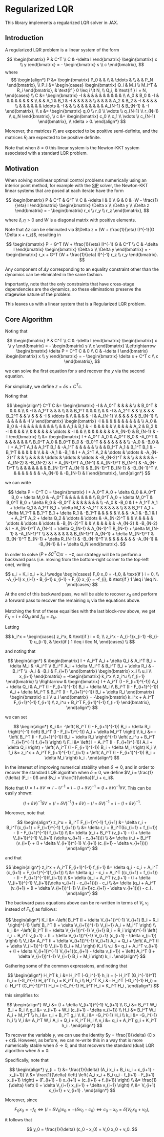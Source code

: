 # Regularized LQR

This library implements a regularized LQR solver in JAX.

## Introduction

A regularized LQR problem is a linear system of the form

$$
\begin{bmatrix}
P & C^T \\
C & -\delta I
\end{bmatrix}
\begin{bmatrix}
x \\
y
\end{bmatrix} = -
\begin{bmatrix}
s \\
c
\end{bmatrix},
$$
where
$$
\begin{align*}
P &=
\begin{bmatrix}
P_0 & & \\
& \ddots & \\
& & P_N
\end{bmatrix}, \\
P_i &=
\begin{cases}
\begin{bmatrix}
Q_i & M_i \\
M_i^T & R_i
\end{bmatrix}, & \text{if } 0 \leq i \lt N, \\
Q_i, & \text{if } i = N,
\end{cases} \\
C &=
\begin{bmatrix}
-I  &     &     &     &     &     &    &        &         &         & \\
A_0 & B_0 &  -I &     &     &     &    &        &         &         & \\
    &     & A_1 & B_1 &  -I       &    &        &         &         & \\
    &     &     &     & A_2 & B_2 & -I &        &         &         & \\
    &     &     &     &           &    & \ddots &      -I &         & \\
    &     &     &     &           &    &        & A_{N-1} & B_{N-1} & -I
\end{bmatrix}, \\
s &=
\begin{bmatrix}
q_0 \\
r_0 \\
\vdots \\
q_{N-1} \\
r_{N-1} \\
q_N
\end{bmatrix}, \\
c &=
\begin{bmatrix}
c_0 \\
c_1 \\
\vdots \\
c_{N-1}
\end{bmatrix}, \\
\delta > 0.
\end{align*}
$$

Moreover, the matrices $P_i$ are expected to be positive semi-definite,
and the matrices $R_i$ are expected to be positive definite.

Note that when $\delta = 0$ this linear system is the Newton-KKT system
associated with a standard LQR problem.

## Motivation

When solving nonlinear optimal control problems numerically using an interior point method,
for example with the [SIP](https://github.com/joaospinto/sip) solver, the Newton-KKT
linear systems that are posed at each iterate have the form

$$
\begin{bmatrix}
P &       C^T &         G^T \\
C & -\delta I &           0 \\
G &         0 & -W - \frac{1}{\eta} I
\end{bmatrix}
\begin{bmatrix}
\Delta x \\
\Delta y \\
\Delta z
\end{bmatrix} = -
\begin{bmatrix}
r_x \\
r_y \\
r_z
\end{bmatrix},
$$

where $\delta, \eta > 0$ and $W$ is a diagonal matrix with positive elements.

Note that $\Delta z$ can be eliminated via $\Delta z = (W + \frac{1}{\eta} I)^{-1}(G \Delta x + r_z)$,
resulting in

$$
\begin{bmatrix}
P + G^T (W + \frac{1}{\eta} I)^{-1} G  &       C^T \\
C                                      & -\delta I
\end{bmatrix}
\begin{bmatrix}
\Delta x \\
\Delta y
\end{bmatrix} = -
\begin{bmatrix}
r_x + G^T (W + \frac{1}{\eta} I)^{-1} r_z \\
r_y
\end{bmatrix}.
$$

Any component of $\Delta y$ corresponding to an equality constraint other than
the dynamics can be eliminated in the same fashion.

Importantly, note that the only constraints that have cross-stage dependencies
are the dynamics, so these eliminations preserve the stagewise nature of the problem.

This leaves us with a linear system that is a Regularized LQR problem.

## Core Algorithm

Noting that

$$
\begin{bmatrix}
P & C^T \\
C & -\delta I
\end{bmatrix}
\begin{bmatrix}
x \\
y
\end{bmatrix} = -
\begin{bmatrix}
s \\
c
\end{bmatrix} \Leftrightarrow
\begin{bmatrix}
\delta P + C^T C & 0 \\
C & -\delta I
\end{bmatrix}
\begin{bmatrix}
x \\
y
\end{bmatrix} = -
\begin{bmatrix}
\delta s + C^T c \\
c
\end{bmatrix},
$$

we can solve the first equation for $x$ and recover the $y$ via the second equation.

For simplicity, we define $z = \delta s + C^T c$.

Noting that

$$
\begin{align*}
C^T C &=
\begin{bmatrix}
-I & A_0^T &       &       &        &         \\
   & B_0^T &       &       &        &         \\
   &    -I & A_1^T &       &        &         \\
   &       & B_1^T &       &        &         \\
   &       &    -I & A_2^T &        &         \\
   &       &       & B_2^T &        &         \\
   &       &       &    -I & \ddots &         \\
   &       &       &       &     -I & A_{N-1} \\
   &       &       &       &        & B_{N-1} \\
   &       &       &       &        &      -I \\
\end{bmatrix}
\begin{bmatrix}
-I  &     &     &     &     &     &    &        &         &         & \\
A_0 & B_0 &  -I &     &     &     &    &        &         &         & \\
    &     & A_1 & B_1 &  -I       &    &        &         &         & \\
    &     &     &     & A_2 & B_2 & -I &        &         &         & \\
    &     &     &     &           &    & \ddots &      -I &         & \\
    &     &     &     &           &    &        & A_{N-1} & B_{N-1} & -I
\end{bmatrix} \\
&=
\begin{bmatrix}
I + A_0^T A_0 & A_0^T B_0 &        -A_0^T &           &               &          &          &                       &                   &            \\
    B_0^T A_0 & B_0^T B_0 &        -B_0^T &           &               &          &          &                       &                   &            \\
         -A_0 &      -B_0 & I + A_1^T A_1 & A_1^T B_1 &        -A_1^T &          &          &                       &                   &            \\
              &           &     B_1^T A_1 & B_1^T B_1 &        -B_1^T &          &          &                       &                   &            \\
              &           &          -A_1 &      -B_1 & I + A_2^T A_2 &   \ddots &   \ddots &            -A_{N-2}^T &                   &            \\
              &           &               &           &        \ddots &   \ddots &   \ddots &            -B_{N-2}^T &                   &            \\
              &           &               &           &               & -A_{N-2} & -B_{N-2} & I + A_{N-1}^T A_{N-1} & A_{N-1}^T B_{N-1} & -A_{N-1}^T \\
              &           &               &           &               &          &          &     B_{N-1}^T A_{N-1} & B_{N-1}^T B_{N-1} & -B_{N-1}^T \\
              &           &               &           &               &          &          &              -A_{N-1} &          -B_{N-1} &          I
\end{bmatrix},
\end{align*}
$$

we can write

$$
\delta P + C^T C =
\begin{bmatrix}
I + A_0^T A_0 + \delta Q_0 & A_0^T B_0 + \delta M_0 &                       -A_0^T &                        &                            &          &          &                                          &                                    &                \\
  B_0^T A_0 + \delta M_0^T & B_0^T B_0 + \delta R_0 &                       -B_0^T &                        &                            &          &          &                                          &                                    &                \\
                      -A_0 &                   -B_0 &   I + A_1^T A_1 + \delta Q_1 & A_1^T B_1 + \delta M_1 &                     -A_1^T &          &          &                                          &                                    &                \\
                           &                        &     B_1^T A_1 + \delta M_1^T & B_1^T B_1 + \delta R_1 &                     -B_1^T &          &          &                                          &                                    &                \\
                           &                        &                         -A_1 &                   -B_1 & I + A_2^T A_2 + \delta Q_2 &   \ddots &   \ddots &                               -A_{N-2}^T &                                    &                \\
                           &                        &                              &                        &                     \ddots &   \ddots &   \ddots &                               -B_{N-2}^T &                                    &                \\
                           &                        &                              &                        &                            & -A_{N-2} & -B_{N-2} &   I + A_{N-1}^T A_{N-1} + \delta Q_{N-1} & A_{N-1}^T B_{N-1} + \delta M_{N-1} &     -A_{N-1}^T \\
                           &                        &                              &                        &                            &          &          &     B_{N-1}^T A_{N-1} + \delta M_{N-1}^T & B_{N-1}^T B_{N-1} + \delta R_{N-1} &     -B_{N-1}^T \\
                           &                        &                              &                        &                            &          &          &                                 -A_{N-1} &                           -B_{N-1} & I + \delta Q_N
\end{bmatrix}.
$$

In order to solve $(P + \delta C^T C) x = -z$, our strategy will be to perform
a backward pass (i.e. moving from the bottom-right corner to the top-left one),
writing

$$
u_i = K_i x_i + k_i \wedge
\begin{cases}
F_0 x_0 = -f_0, & \text{if } i = 0, \\
-A_{i-1} x_{i-1} - B_{i-1} u_{i-1} + F_{i} x_{i} = -f_{i}, & \text{if } 1 \leq i \leq N.
\end{cases}
$$

At the end of this backward pass, we will be able to recover $x_0$ and perform
a forward pass to recover the remaining $x_i$ via the equations above.

Matching the first of these equalities with the last block-row above,
we get $F_N = I + \delta Q_N$ and $f_N = z_N$.

Letting

$$
k_i^x =
\begin{cases}
z_i^x, & \text{if } i = 0, \\
z_i^x - A_{i-1}x_{i-1} -B_{i-1} u_{i-1}, & \text{if } 1 \leq i \leq N,
\end{cases} \\
$$

and noting that

$$
\begin{align*}
& \begin{bmatrix}
I + A_i^T A_i + \delta Q_i & A_i^T B_i + \delta M_i &  -A_i^T \\
  B_i^T A_i + \delta M_i^T & B_i^T B_i + \delta R_i &  -B_i^T \\
                      -A_i &                   -B_i & F_{i+1}
\end{bmatrix}
\begin{bmatrix}
x_i \\
u_i \\
x_{i+1}
\end{bmatrix}
= -\begin{bmatrix}
k_i^x \\
z_i^u \\
f_{i+1}
\end{bmatrix} \\
\Rightarrow
& \begin{bmatrix}
I + A_i^T (I - F_{i+1}^{-1}) A_i + \delta Q_i & A_i^T (I - F_{i+1}^{-1}) B_i + \delta M_i \\
  B_i^T (I - F_{i+1}^{-1}) A_i + \delta M_i^T & B_i^T (I - F_{i+1}^{-1}) B_i + \delta R_i
\end{bmatrix}
\begin{bmatrix}
x_i \\
u_i
\end{bmatrix}
= -\begin{bmatrix}
k_i^x + A_i^T F_{i+1}^{-1} f_{i+1} \\
z_i^u + B_i^T F_{i+1}^{-1} f_{i+1}
\end{bmatrix},
\end{align*}
$$

we can set

$$
\begin{align*}
K_i &= -\left( B_i^T (I - F_{i+1}^{-1}) B_i + \delta R_i \right)^{-1} \left( B_i^T (I - F_{i+1}^{-1}) A_i + \delta M_i^T \right) \\
k_i &= -\left( B_i^T (I - F_{i+1}^{-1}) B_i + \delta R_i \right)^{-1} \left( z_i^u + B_i^T F_{i+1}^{-1} f_{i+1} \right) \\
F_i &= \left( I + A_i^T (I - F_{i+1}^{-1}) A_i + \delta Q_i \right) + \left( A_i^T (I - F_{i+1}^{-1}) B_i + \delta M_i \right) K_i \\
f_i &= z_i^x + A_i^T F_{i+1}^{-1} f_{i+1} + \left( A_i^T (I - F_{i+1}^{-1}) B_i + \delta M_i \right) k_i .
\end{align*}
$$

In the interest of improving numerical stability when $\delta \rightarrow 0$, and in order to 
recover the standard LQR algorithm when $\delta = 0$, we define $V_i = \frac{1}{\delta} (F_i - I)$
and $v_i = \frac{1}{\delta}(f_i + c_i)$.

Note that $U = I + \delta V \Rightarrow I - U^{-1} = I - (I + \delta V)^{-1} = (I + \delta V)^{-1} \delta V$.
This can be easily shown:

$$
(I + \delta V)^{-1} \delta V = (I + \delta V)^{-1} (I + \delta V) - (I + \delta V)^{-1} = I - (I + \delta V)^{-1} .
$$

Moreover, note that

$$
\begin{align*}
z_i^u + B_i^T F_{i+1}^{-1} f_{i+1}
&= \delta r_i + B_i^T(c_{i+1} + F_{i+1}^{-1} f_{i+1}) \\
&= \delta r_i + B_i^T((c_{i+1} + f_{i+1}) - (I - F_{i+1}^{-1}) f_{i+1}) \\
&= \delta (r_i + B_i^T (v_{i+1} - (I + \delta V_{i+1})^{-1} V_{i+1} (\delta v_{i+1} - c_{i+1}))) \\
&= \delta (r_i + B_i^T (v_{i+1} + (I + \delta V_{i+1})^{-1} V_{i+1} (c_{i+1} - \delta v_{i+1})))
\end{align*}
$$

and that

$$
\begin{align*}
z_i^x + A_i^T F_{i+1}^{-1} f_{i+1}
&= \delta q_i - c_i + A_i^T (c_{i+1} + F_{i+1}^{-1}f_{i+1}) \\
&= \delta q_i - c_i + A_i^T ((c_{i+1} + f_{i+1}) - (I - F_{i+1}^{-1})f_{i+1}) \\
&= \delta (q_i + A_i^T (v_{i+1} - (I + \delta V_{i+1})^{-1} V_{i+1}(\delta v_{i+1} - c_{i+1}))) - c_i \\
&= \delta (q_i + A_i^T (v_{i+1} + (I + \delta V_{i+1})^{-1} V_{i+1}(c_{i+1} - \delta v_{i+1}))) - c_i .
\end{align*}
$$

The backward pass equations above can be re-written in terms of $V_i, v_i$ instead of $F_i, f_i$ as follows:

$$
\begin{align*}
K_i &= -\left( B_i^T (I + \delta V_{i+1})^{-1} V_{i+1} B_i + R_i \right)^{-1} \left( B_i^T (I + \delta V_{i+1})^{-1} V_{i+1} A_i + M_i^T \right) \\
k_i &= -\left( B_i^T (I + \delta V_{i+1})^{-1} V_{i+1} B_i + R_i \right)^{-1} \left( r_i + B_i^T v_{i+1} + (I + \delta V_{i+1})^{-1} V_{i+1} (c_{i+1} - \delta v_{i+1}) \right) \\
V_i &= A_i^T (I + \delta V_{i+1})^{-1} V_{i+1} A_i + Q_i + \left( A_i^T (I + \delta V_{i+1})^{-1} V_{i+1} B_i + M_i \right) K_i \\
v_i &= q_i + A_i^T v_{i+1} + (I + \delta V_{i+1})^{-1} V_{i+1}(c_{i+1} - \delta v_{i+1}) + \left( A_i^T (I + \delta V_{i+1})^{-1} V_{i+1} B_i + M_i \right) k_i .
\end{align*}
$$

Gathering some of the common expressions, and noting that

$$
\begin{align*}
H_i^T k_i &= H_i^T (-G_i^{-1} h_i) = (- H_i^T (G_i^{-1})^T) h_i = (-G_i^{-1} H_i)^T h_i = K_i^T h_i \\
H_i^T K_i &= H_i^T (-G_i^{-1} H_i) = (- H_i^T (G_i^{-1})^T) H_i = (-G_i^{-1} H_i)^T H_i = K_i^T H_i ,
\end{align*}
$$

this simplifies to:

$$
\begin{align*}
W_i &= (I + \delta V_{i+1})^{-1} V_{i+1} \\
G_i &= B_i^T W_i B_i + R_i \\
g_i &= v_{i+1} + W_i (c_{i+1} - \delta v_{i+1}) \\
H_i &= B_i^T W_i A_i + M_i^T \\
h_i &= r_i + B_i^T g_i \\
K_i &= -G_i^{-1} H_i \\
k_i &= -G_i^{-1} h_i \\
V_i &= A_i^T W_i A_i + Q_i + K_i^T H_i \\
v_i &= q_i + A_i^T g_i + K_i^T h_i .
\end{align*}
$$

To recover the variable $y$, we can use the identity $y = \frac{1}{\delta} (C x + c)$.
However, as before, we can re-write this in a way that is more numerically stable when
$\delta \rightarrow 0$, and that recovers the standard (dual) LQR algorithm when $\delta = 0$.

Specifically, note that

$$
\begin{align*}
y_{i + 1} &= \frac{1}{\delta} (A_i x_i + B_i u_i + c_{i+1} - x_{i+1}) \\
&= \frac{1}{\delta} \left( \left( A_i x_i + B_i u_i - f_{i+1} - F_{i+1} x_{i+1} \right) + (F_{i+1} - I) x_{i+1}  + (c_{i+1} + f_{i+1}) \right) \\
&= \frac{1}{\delta} \left( 0 + \delta V_{i+1} x_{i+1} + \delta v_{i+1} \right) \\
&= V_{i+1} x_{i+1} + v_{i+1} .
\end{align*}
$$

Moreover, since

$$
F_0 x_0 = -f_0 \Leftrightarrow (I + \delta V_0) x_0 = -(\delta v_0 - c_0) \Leftrightarrow c_0 - x_0 = \delta (V_0 x_0 + v_0),
$$

it follows that

$$
y_0 = \frac{1}{\delta} (c_0 - x_0) = V_0 x_0 + v_0.
$$
